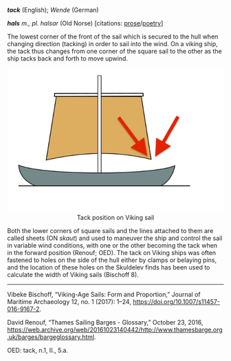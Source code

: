 **_tack_** (English); _Wende_ (German)

_**hals** m., pl. halsar_ (Old Norse) [citations: [prose](https://onp.ku.dk/onp/onp.php?o30985)/[poetry](https://lexiconpoeticum.org/m.php?p=lemma&i=31494)]  

  The lowest corner of the front of the sail which is secured to the hull when changing direction (tacking) in order to sail into the wind. On a viking ship, the tack thus changes from one corner of the square sail to the other as the ship tacks back and forth to move upwind.

<div align="center">
  
  ![tack from Skuldelev 1](../images/Tack.png)  
  Tack position on Viking sail
  
</div>
  
  Both the lower corners of square sails and the lines attached to them are called sheets (ON _skaut_) and used to maneuver the ship and control the sail in variable wind conditions, with one or the other becoming the tack when in the forward position (Renouf; OED). The tack on Viking ships was often fastened to holes on the side of the hull either by clamps or belaying pins, and the location of these holes on the Skuldelev finds has been used to calculate the width of Viking sails (Bischoff 8).   

---
  Vibeke Bischoff, “Viking-Age Sails: Form and Proportion,” Journal of Maritime Archaeology 12, no. 1 (2017): 1–24, https://doi.org/10.1007/s11457-016-9167-2.

  David Renouf, “Thames Sailing Barges - Glossary,” October 23, 2016, https://web.archive.org/web/20161023140442/http://www.thamesbarge.org.uk/barges/bargeglossary.html.

  OED: tack, n.1, II., 5.a.
